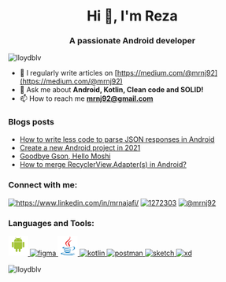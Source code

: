 <h1 align="center">Hi 👋, I'm Reza</h1>
<h3 align="center">A passionate Android developer</h3>

<p align="left"> <img src="https://komarev.com/ghpvc/?username=lloydblv&label=Profile%20views&color=0e75b6&style=flat" alt="lloydblv" /> </p>

- 📝 I regularly write articles on [https://medium.com/@mrnj92](https://medium.com/@mrnj92)
- 💬 Ask me about **Android, Kotlin, Clean code and SOLID!**
- 📫 How to reach me **mrnj92@gmail.com**

### Blogs posts
<!-- BLOG-POST-LIST:START -->
- [How to write less code to parse JSON responses in Android](https://proandroiddev.com/how-to-write-less-code-to-parse-json-responses-in-android-294770f65159?source=rss-4ced6b06c2b7------2)
- [Create a new Android project in 2021](https://mrnj92.medium.com/create-a-new-android-project-in-2021-bcf01ce4522b?source=rss-4ced6b06c2b7------2)
- [Goodbye Gson, Hello Moshi](https://proandroiddev.com/goodbye-gson-hello-moshi-4e591116231e?source=rss-4ced6b06c2b7------2)
- [How to merge RecyclerView.Adapter(s) in Android?](https://mrnj92.medium.com/how-to-merge-recyclerview-adapter-s-in-android-2229184d2db1?source=rss-4ced6b06c2b7------2)
<!-- BLOG-POST-LIST:END -->

<h3 align="left">Connect with me:</h3>
<p align="left">
<a href="https://linkedin.com/in/mrnajafi/" target="blank"><img align="center" src="https://cdn.jsdelivr.net/npm/simple-icons@3.0.1/icons/linkedin.svg" alt="https://www.linkedin.com/in/mrnajafi/" height="30" width="40" /></a>
<a href="https://stackoverflow.com/users/1272303" target="blank"><img align="center" src="https://cdn.jsdelivr.net/npm/simple-icons@3.0.1/icons/stackoverflow.svg" alt="1272303" height="30" width="40" /></a>
<a href="https://medium.com/@mrnj92" target="blank"><img align="center" src="https://cdn.jsdelivr.net/npm/simple-icons@3.0.1/icons/medium.svg" alt="@mrnj92" height="30" width="40" /></a>
</p>

<h3 align="left">Languages and Tools:</h3>
<p align="left"> <a href="https://developer.android.com" target="_blank"> <img src="https://raw.githubusercontent.com/devicons/devicon/master/icons/android/android-original-wordmark.svg" alt="android" width="40" height="40"/> </a> <a href="https://www.figma.com/" target="_blank"> <img src="https://www.vectorlogo.zone/logos/figma/figma-icon.svg" alt="figma" width="40" height="40"/> </a> <a href="https://www.java.com" target="_blank"> <img src="https://raw.githubusercontent.com/devicons/devicon/master/icons/java/java-original.svg" alt="java" width="40" height="40"/> </a> <a href="https://kotlinlang.org" target="_blank"> <img src="https://www.vectorlogo.zone/logos/kotlinlang/kotlinlang-icon.svg" alt="kotlin" width="40" height="40"/> </a> <a href="https://postman.com" target="_blank"> <img src="https://www.vectorlogo.zone/logos/getpostman/getpostman-icon.svg" alt="postman" width="40" height="40"/> </a> <a href="https://www.sketch.com/" target="_blank"> <img src="https://www.vectorlogo.zone/logos/sketchapp/sketchapp-icon.svg" alt="sketch" width="40" height="40"/> </a> <a href="https://www.adobe.com/products/xd.html" target="_blank"> <img src="https://cdn.worldvectorlogo.com/logos/adobe-xd.svg" alt="xd" width="40" height="40"/> </a> </p>

<p><img align="center" src="https://github-readme-streak-stats.herokuapp.com/?user=lloydblv&" alt="lloydblv" /></p>
